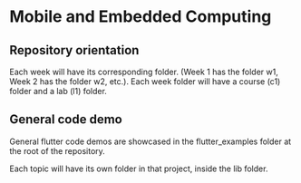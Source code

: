 # Mobile and Embedded Computing

## Repository orientation
Each week will have its corresponding folder. (Week 1 has the folder w1, Week 2 has the folder w2, etc.).
Each week folder will have a course (c1) folder and a lab (l1) folder. 

## General code demo
General flutter code demos are showcased in the flutter_examples folder at the root of the repository.

Each topic will have its own folder in that project, inside the lib folder.
